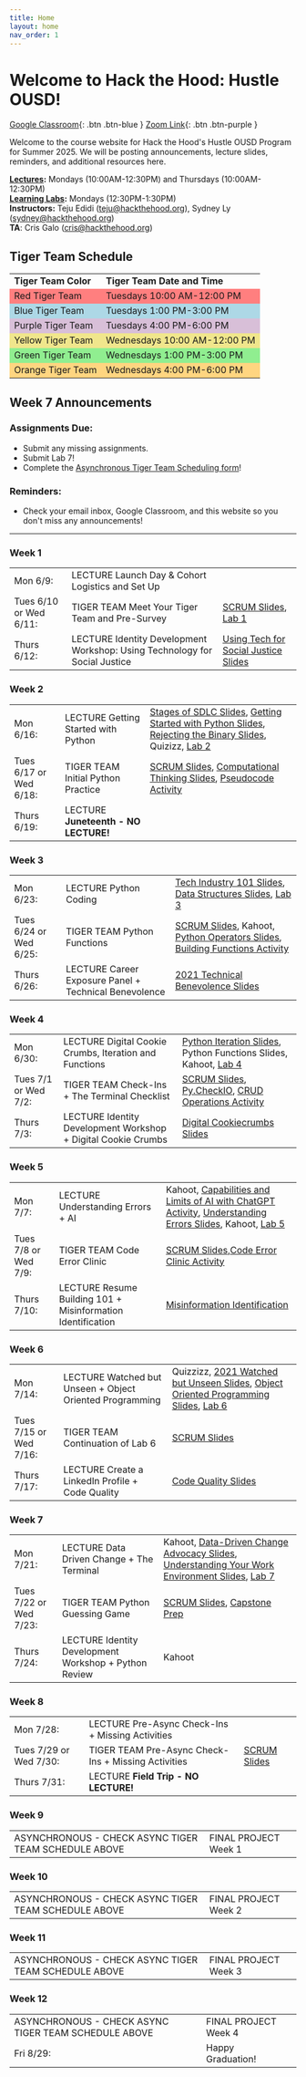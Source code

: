 ```yaml
---
title: Home
layout: home
nav_order: 1
---
```


# Welcome to Hack the Hood: Hustle OUSD!
[Google Classroom](https://classroom.google.com/u/2/c/NzcyMTQ4NTUyMDgx){: .btn .btn-blue }
[Zoom Link](https://us06web.zoom.us/j/87204423433){: .btn .btn-purple }

Welcome to the course website for Hack the Hood's Hustle OUSD Program for Summer 2025. We will be posting announcements, lecture slides, reminders, and additional resources here.

**<u>Lectures</u>:** Mondays (10:00AM-12:30PM) and Thursdays (10:00AM-12:30PM)  
**<u>Learning Labs</u>:** Mondays (12:30PM-1:30PM) <br/>
**Instructors:** Teju Edidi (<a href="mailto:example@example.com">teju@hackthehood.org</a>), Sydney Ly (<a href="mailto:example@example.com">sydney@hackthehood.org</a>)   
**TA**: Cris Galo (<a href="mailto:example@example.com">cris@hackthehood.org</a>)  
  
## Tiger Team Schedule
<table>
  <tr>
    <td><b>Tiger Team Color</b></td>
    <td><b>Tiger Team Date and Time</b></td>
  </tr>
  <tr>
    <td style="background-color: #FF7F7F;">Red Tiger Team</td>
    <td style="background-color: #FF7F7F;">Tuesdays 10:00 AM-12:00 PM</td>
  </tr>
  <tr>
    <td style="background-color: #ADD8E6;">Blue Tiger Team</td>
    <td style="background-color: #ADD8E6;">Tuesdays 1:00 PM-3:00 PM</td>
  </tr>
  <tr>
    <td style="background-color: #D8BFD8;">Purple Tiger Team</td>
    <td style="background-color: #D8BFD8;">Tuesdays 4:00 PM-6:00 PM</td>
  </tr>
  <tr>
    <td style="background-color: #F0E68C;">Yellow Tiger Team</td>
    <td style="background-color: #F0E68C;">Wednesdays 10:00 AM-12:00 PM</td>
  </tr>
  <tr>
    <td style="background-color: #90EE90;">Green Tiger Team</td>
    <td style="background-color: #90EE90;">Wednesdays 1:00 PM-3:00 PM</td>
  </tr>
  <tr>
    <td style="background-color: #FFD580;">Orange Tiger Team</td>
    <td style="background-color: #FFD580;">Wednesdays 4:00 PM-6:00 PM</td>
  </tr>
</table>
  
## Week 7 Announcements
### Assignments Due:
- Submit any missing assignments.   
- Submit Lab 7!
- Complete the [Asynchronous Tiger Team Scheduling form](https://forms.gle/hNHBuktCxPiKVKJj8)!
### Reminders:
- Check your email inbox, Google Classroom, and this website so you don't miss any announcements!

---

### Week 1
<table>
  <tr>
    <td>Mon 6/9:</td>
    <td><span class="label label-green">LECTURE</span> Launch Day & Cohort Logistics and Set Up </td>
    <td></td>
  </tr>
  <tr>
    <td>Tues 6/10 or Wed 6/11:</td>
    <td><span class="label label-yellow">TIGER TEAM</span> Meet Your Tiger Team and Pre-Survey </td>
    <td><a href="https://docs.google.com/presentation/d/1h3sxUjlMPgJzFVTq6ipNlzjYnNJy76ktXSIHjVUThi8/edit">SCRUM Slides</a>, <a href="https://docs.google.com/document/d/15R11_1XbZM_VbEQiuUthXFpsFUJHHMEk/edit?usp=drive_link&ouid=113721411826612220561&rtpof=true&sd=true">Lab 1</a></td>
  </tr>
  <tr>
    <td>Thurs 6/12:</td>
    <td><span class="label label-green">LECTURE</span> Identity Development Workshop: Using Technology for Social Justice </td>
    <td><a href="https://docs.google.com/presentation/d/11wWXySlliU9-WKduTIZ3GG7k9-4dcMYrL4VNWao4rtU/edit?usp=drive_link">Using Tech for Social Justice Slides</a></td>
  </tr>
</table>

### Week 2
<table>
  <tr>
    <td>Mon 6/16:</td>
    <td><span class="label label-green">LECTURE</span> Getting Started with Python </td>
    <td><a href="https://docs.google.com/presentation/d/1_lrvoxRQcVNkQiwZO-O3t41XYUOusyqWCKFMRT5IhVs/edit?usp=drive_link">Stages of SDLC Slides</a>, <a href="https://docs.google.com/presentation/d/1Wqapli_LkVw7gNNu_P0JAWKCpQmPOllFo9dYbIcas_w/edit?usp=drive_link">Getting Started with Python Slides</a>, <a href="https://docs.google.com/presentation/d/1nez6t-QzL6MfQQsG1gCqdxMOUUyvEQxqp-sAxwYtGoA/edit?usp=drive_link">Rejecting the Binary Slides</a>, Quizizz, <a href="https://docs.google.com/document/d/1mMb1TLVZ8AW8-Sg_QliXmAdzjFBVm3P37K1YmywDog4/edit?usp=drive_link">Lab 2</a></td>
  </tr>
  <tr>
    <td>Tues 6/17 or Wed 6/18:</td>
    <td><span class="label label-yellow">TIGER TEAM</span> Initial Python Practice </td>
    <td><a href="https://docs.google.com/presentation/d/1h3sxUjlMPgJzFVTq6ipNlzjYnNJy76ktXSIHjVUThi8/edit">SCRUM Slides</a>, <a href="https://docs.google.com/presentation/d/1okZcKLGeQfCtPmXMnKk2eT21j3avWrjMRiMhOJKGuvA/edit?usp=drive_link">Computational Thinking Slides</a>, <a href="https://docs.google.com/document/d/1p4zXQnP3ubx3lLbecOM5NBjPsKx6K2shjyXLRUWKAgM/edit?usp=drive_link">Pseudocode Activity</a></td>
  </tr>
  <tr>
    <td>Thurs 6/19:</td>
    <td><span class="label label-green">LECTURE</span> <b>Juneteenth - NO LECTURE!</b> </td>
    <td></td>
  </tr>
</table>

### Week 3
<table>
  <tr>
    <td>Mon 6/23:</td>
    <td><span class="label label-green">LECTURE</span> Python Coding </td>
    <td><a href="https://docs.google.com/presentation/d/1HRM_YyrK3Cbr8NmH1JNTUNPIlVscxVINiwmtUawWhA4/edit?usp=drive_link">Tech Industry 101 Slides</a>, <a href="https://docs.google.com/presentation/d/1NGMgRJE0yVpMBIxrS0MmM5JVMk90O_fWKgFEB6jlK-c/edit?usp=drive_link">Data Structures Slides</a>, <a href="https://docs.google.com/document/d/18dpl87x_bYM3MyqWlSHk3a75DdJ_6fzLcRVNVCyA2JM/edit?usp=drive_link">Lab 3</a></td>
  </tr>
  <tr>
    <td>Tues 6/24 or Wed 6/25:</td>
    <td><span class="label label-yellow">TIGER TEAM</span> Python Functions </td>
    <td><a href="https://docs.google.com/presentation/d/1h3sxUjlMPgJzFVTq6ipNlzjYnNJy76ktXSIHjVUThi8/edit">SCRUM Slides</a>, Kahoot, <a href="https://docs.google.com/presentation/d/1C-gNqCT5_f6zoGf6P2BAtTHOP9fYmRr-CDRCm7vDuXU/edit?usp=drive_link">Python Operators Slides</a>, <a href="https://docs.google.com/document/d/1QXiWs-VxlEMqfdlKGGm9GuIhboXZms3aesA5GYXHPDA/edit?usp=drive_link">Building Functions Activity</a></td>
  </tr>
  <tr>
    <td>Thurs 6/26:</td>
    <td><span class="label label-green">LECTURE</span> Career Exposure Panel + Technical Benevolence </td>
    <td><a href="https://docs.google.com/presentation/d/1YFhV7rapz0Vx8fQX6Z1TiZ7w9fDFfELRSRtlJEHpzWY/edit?usp=drive_link"> 2021 Technical Benevolence Slides</a></td>
  </tr>
</table>

### Week 4
<table>
  <tr>
    <td>Mon 6/30:</td>
    <td><span class="label label-green">LECTURE</span> Digital Cookie Crumbs, Iteration and Functions </td>
    <td><a href="https://docs.google.com/presentation/d/1Xq75yElVioqx41YdTSS6NOhaMAy2_0tuM06RohFE1Qo/edit?usp=drive_link">Python Iteration Slides</a>, Python Functions Slides, Kahoot, <a href="https://docs.google.com/document/d/1usollOl3mkJW4g1QT6B6xSTH78uRQhab05SIzptbjZU/edit?usp=sharing">Lab 4</a></td>
  </tr>
  <tr>
    <td>Tues 7/1 or Wed 7/2:</td>
    <td><span class="label label-yellow">TIGER TEAM</span> Check-Ins + The Terminal Checklist </td>
    <td><a href="https://docs.google.com/presentation/d/1h3sxUjlMPgJzFVTq6ipNlzjYnNJy76ktXSIHjVUThi8/edit">SCRUM Slides</a>, <a href="https://py.checkio.org/">Py.CheckIO</a>, <a href="https://docs.google.com/document/d/1QGrS3-gpDMcu3P25caLpmh2cRx-qrkuwv1mXcmyo_MU/edit?usp=drive_link">CRUD Operations Activity</a></td>
  </tr>
  <tr>
    <td>Thurs 7/3:</td>
    <td><span class="label label-green">LECTURE</span> Identity Development Workshop + Digital Cookie Crumbs </td>
    <td><a href="https://docs.google.com/presentation/d/1Edjh4RsgoiU5z63Dg5jS9uMVjBC4JGZtHV06un0DWBw/edit?usp=drive_link">Digital Cookiecrumbs Slides</a></td>
  </tr>
</table>

### Week 5
<table>
  <tr>
    <td>Mon 7/7:</td>
    <td><span class="label label-green">LECTURE</span> Understanding Errors + AI </td>
    <td>Kahoot, <a href = "https://docs.google.com/document/d/1Hku1nnj0l5Od864iOXfTnL3ViWlyB4L4flfRcv-X3c8/edit?usp=sharing">Capabilities and Limits of AI with ChatGPT Activity</a>, <a href ="https://docs.google.com/presentation/d/1219Hnkxpk9ScqKuKLSGcQggiVK2Sdc3LmX7MqiZTdq4/edit">Understanding Errors Slides</a>, Kahoot, <a href = "https://docs.google.com/document/d/1O7qfCtiiN4krXHf3htByGXpl8vuVdxvd9vIpntRmmio/edit?usp=sharing">Lab 5</a></td>
  </tr>
  <tr>
    <td>Tues 7/8 or Wed 7/9:</td>
    <td><span class="label label-yellow">TIGER TEAM</span> Code Error Clinic </td>
    <td><a href="https://docs.google.com/presentation/d/1HlteMf22F7wg1JWc7cxlKsvAHgk3zUqC5QG5Ti9Vzts/edit?slide=id.p#slide=id.p">SCRUM Slides,</a><a href = "https://docs.google.com/document/d/1cbxjl2JtWCOga6dMZs8lJBUzsKioeYxS3gJhWgGaFtI/edit?usp=sharing">Code Error Clinic Activity</a></td>
  </tr>
  <tr>
    <td>Thurs 7/10:</td>
    <td><span class="label label-green">LECTURE</span> Resume Building 101 + Misinformation Identification </td>
    <td><a href ="https://docs.google.com/presentation/d/1D_5DFadTHp9gZHMEhqd1z0F4TvaCivu58gILDGhVc8Y/edit?slide=id.p#slide=id.p">Misinformation Identification</a></td>
  </tr>
</table>

### Week 6
<table>
  <tr>
    <td>Mon 7/14:</td>
    <td><span class="label label-green">LECTURE</span> Watched but Unseen + Object Oriented Programming </td>
    <td>Quizzizz, <a href = "https://docs.google.com/presentation/d/1CG3oQXSkzn-eFOC_k6IpBvGqg_k8R1vu5kL84FqqsRc/edit?slide=id.p#slide=id.p">2021 Watched but Unseen Slides</a>, <a href = "https://docs.google.com/presentation/d/1Y1GR2igMVVqA6WnI3xK_XZQq-Fo1GColbjSHYxus5d8/edit?slide=id.g125f38f1610_0_181#slide=id.g125f38f1610_0_181">Object Oriented Programming Slides</a>, <a href = "https://docs.google.com/document/d/18EQTZSa-N8yZqH08EEujNSL4GycdnLsS3T6bEhSuWKA/edit?usp=sharing">Lab 6</a></td>
  </tr>
  <tr>
    <td>Tues 7/15 or Wed 7/16:</td>
    <td><span class="label label-yellow">TIGER TEAM</span> Continuation of Lab 6 </td>
    <td><a href="https://docs.google.com/presentation/d/14CRENXtAtlVWYo0LB4OhPe-gN2Wd_HeWIsSIESXI8DE/edit?slide=id.p#slide=id.p">SCRUM Slides</a></td>
  </tr>
  <tr>
    <td>Thurs 7/17:</td>
    <td><span class="label label-green">LECTURE</span> Create a LinkedIn Profile + Code Quality</td>
    <td><a href = "https://docs.google.com/presentation/d/1teAhY0a4p9iLVccESFw-yio4crBrbZEbQ7Or--OpNqE/edit?slide=id.g12282bad79e_0_176#slide=id.g12282bad79e_0_176">Code Quality Slides</a></td>
  </tr>
</table>

### Week 7
<table>
  <tr>
    <td>Mon 7/21:</td>
    <td><span class="label label-green">LECTURE</span> Data Driven Change + The Terminal </td>
    <td>Kahoot, <a href = "https://docs.google.com/presentation/d/1YkX5duqBnUrDhkpzo3s7qfF7pM4luHC0COtDaIlrUzU/edit?slide=id.p#slide=id.p">Data-Driven Change Advocacy Slides</a>, <a href = "https://docs.google.com/presentation/d/176Rs9AwTTlGT1qSEJUvuuC1fvGBSOhXtevr4ISY3JQk/edit">Understanding Your Work Environment Slides</a>, <a href = "https://docs.google.com/document/d/1O_14_uqLSchNg0Dcfy_UxXhcqtkO_ZcFiJcZajSLBNc/edit?tab=t.0">Lab 7</a></td>
  </tr>
  <tr>
    <td>Tues 7/22 or Wed 7/23:</td>
    <td><span class="label label-yellow">TIGER TEAM</span> Python Guessing Game </td>
    <td><a href="https://docs.google.com/presentation/d/1ecQmbAvW5TMz1tdJWLpvg5dbJ0F95i2MC_YHsWYXd04/edit?slide=id.p#slide=id.p">SCRUM Slides</a>, <a href = "https://docs.google.com/document/d/1ZkI66dXw2Lo_10BWqIQMMYIL9dHFfcxC9xI0ktjO0DE/edit?tab=t.0#heading=h.9anwezb8wuy9">Capstone Prep</a></td>
  </tr>
  <tr>
    <td>Thurs 7/24:</td>
    <td><span class="label label-green">LECTURE</span> Identity Development Workshop + Python Review </td>
    <td>Kahoot</td>
  </tr>
</table>

### Week 8
<table>
  <tr>
    <td>Mon 7/28:</td>
    <td><span class="label label-green">LECTURE</span> Pre-Async Check-Ins + Missing Activities </td>
    <td></td>
  </tr>
  <tr>
    <td>Tues 7/29 or Wed 7/30:</td>
    <td><span class="label label-yellow">TIGER TEAM</span> Pre-Async Check-Ins + Missing Activities </td>
    <td><a href="https://docs.google.com/presentation/d/1B8glOEnS30eZl8wI8h6SfgVtJtC0XDqXfc_3ZbgEHZ4/edit?slide=id.p#slide=id.p">SCRUM Slides</a></td>
  </tr>
  <tr>
    <td>Thurs 7/31:</td>
    <td><span class="label label-green">LECTURE</span> <b>Field Trip - NO LECTURE!</b> </td>
    <td></td>
  </tr>
</table>

### Week 9
<table>
  <tr>
    <td>ASYNCHRONOUS - CHECK ASYNC TIGER TEAM SCHEDULE ABOVE</td>
    <td><span class="label label-red">FINAL PROJECT</span> Week 1 </td>
    <td></td>
  </tr>
</table>

### Week 10
<table>
  <tr>
    <td>ASYNCHRONOUS - CHECK ASYNC TIGER TEAM SCHEDULE ABOVE</td>
    <td><span class="label label-red">FINAL PROJECT</span> Week 2 </td>
    <td></td>
  </tr>
</table>

### Week 11
<table>
  <tr>
    <td>ASYNCHRONOUS - CHECK ASYNC TIGER TEAM SCHEDULE ABOVE</td>
    <td><span class="label label-red">FINAL PROJECT</span> Week 3 </td>
    <td></td>
  </tr>
</table>

### Week 12
<table>
  <tr>
    <td>ASYNCHRONOUS - CHECK ASYNC TIGER TEAM SCHEDULE ABOVE</td>
    <td><span class="label label-red">FINAL PROJECT</span> Week 4 </td>
    <td></td>
  </tr>
  <tr>
    <td>Fri 8/29:</td>
    <td> Happy Graduation! </td>
    <td></td>
  </tr>
</table>
